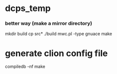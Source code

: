 # dcps_temp

### better way (make a mirror directory)
mkdir build
cp src* ./build
mwc.pl -type gnuace
make

# generate clion config file
compiledb -nf make

